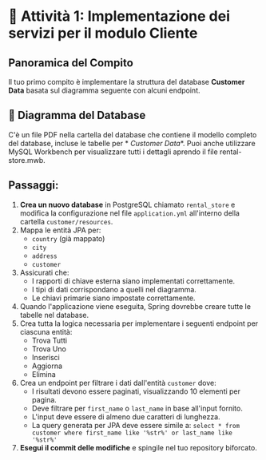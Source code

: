 # 📖 Attività 1: Implementazione dei servizi per il modulo Cliente

## Panoramica del Compito

Il tuo primo compito è implementare la struttura del database **Customer Data** basata sul diagramma seguente con alcuni
endpoint.

## 📌 Diagramma del Database

C'è un file PDF nella cartella del database che contiene il modello completo del database, incluse le tabelle per *
*Customer Data**. Puoi anche utilizzare MySQL Workbench per visualizzare tutti i dettagli aprendo il file
rental-store.mwb.

## Passaggi:

1. **Crea un nuovo database** in PostgreSQL chiamato `rental_store` e modifica la configurazione nel file
   `application.yml` all'interno della cartella `customer/resources`.
2. Mappa le entità JPA per:
    - `country` (già mappato)
    - `city`
    - `address`
    - `customer`
3. Assicurati che:
    - I rapporti di chiave esterna siano implementati correttamente.
    - I tipi di dati corrispondano a quelli nel diagramma.
    - Le chiavi primarie siano impostate correttamente.
4. Quando l'applicazione viene eseguita, Spring dovrebbe creare tutte le tabelle nel database.
5. Crea tutta la logica necessaria per implementare i seguenti endpoint per ciascuna entità:
    - Trova Tutti
    - Trova Uno
    - Inserisci
    - Aggiorna
    - Elimina
6. Crea un endpoint per filtrare i dati dall'entità `customer` dove:
    - I risultati devono essere paginati, visualizzando 10 elementi per pagina.
    - Deve filtrare per `first_name` o `last_name` in base all'input fornito.
    - L'input deve essere di almeno due caratteri di lunghezza.
    - La query generata per JPA deve essere simile a:
      `select * from customer where first_name like '%str%' or last_name like '%str%'`
7. **Esegui il commit delle modifiche** e spingile nel tuo repository biforcato.